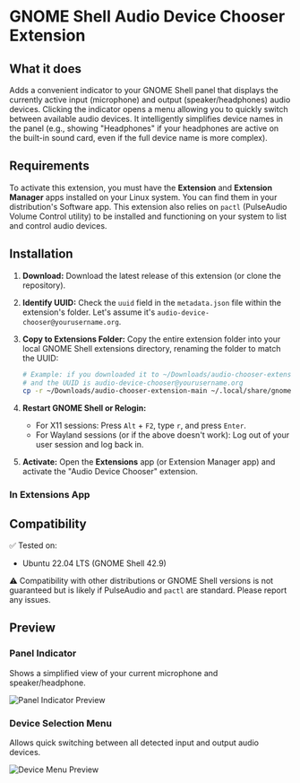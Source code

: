 # GNOME Shell Audio Device Chooser Extension

## What it does

Adds a convenient indicator to your GNOME Shell panel that displays the currently active input (microphone) and output (speaker/headphones) audio devices. Clicking the indicator opens a menu allowing you to quickly switch between available audio devices. It intelligently simplifies device names in the panel (e.g., showing "Headphones" if your headphones are active on the built-in sound card, even if the full device name is more complex).

## Requirements

To activate this extension, you must have the **Extension** and **Extension Manager** apps installed on your Linux system. You can find them in your distribution's Software app. This extension also relies on `pactl` (PulseAudio Volume Control utility) to be installed and functioning on your system to list and control audio devices.

## Installation

1.  **Download:** Download the latest release of this extension (or clone the repository).
2.  **Identify UUID:** Check the `uuid` field in the `metadata.json` file within the extension's folder. Let's assume it's `audio-device-chooser@yourusername.org`.
3.  **Copy to Extensions Folder:** Copy the entire extension folder into your local GNOME Shell extensions directory, renaming the folder to match the UUID:

    ```bash
    # Example: if you downloaded it to ~/Downloads/audio-chooser-extension-main
    # and the UUID is audio-device-chooser@yourusername.org
    cp -r ~/Downloads/audio-chooser-extension-main ~/.local/share/gnome-shell/extensions/audio-device-chooser@yourusername.org
    ```

4.  **Restart GNOME Shell or Relogin:**
    * For X11 sessions: Press `Alt` + `F2`, type `r`, and press `Enter`.
    * For Wayland sessions (or if the above doesn't work): Log out of your user session and log back in.
5.  **Activate:** Open the **Extensions** app (or Extension Manager app) and activate the "Audio Device Chooser" extension.

### In Extensions App
## Compatibility

✅ Tested on:
* Ubuntu 22.04 LTS (GNOME Shell 42.9)

⚠️ Compatibility with other distributions or GNOME Shell versions is not guaranteed but is likely if PulseAudio and `pactl` are standard. Please report any issues.

## Preview

### Panel Indicator
Shows a simplified view of your current microphone and speaker/headphone.

![Panel Indicator Preview](https://drive.google.com/uc?export=view&id=1136tx_84C7H67j7gh7hJ1J8dNeQYeda2)

### Device Selection Menu
Allows quick switching between all detected input and output audio devices.

![Device Menu Preview](https://drive.google.com/uc?export=view&id=1BlqpzyHx11JoFJLvCSqx2nRxXxMpV1V_)


